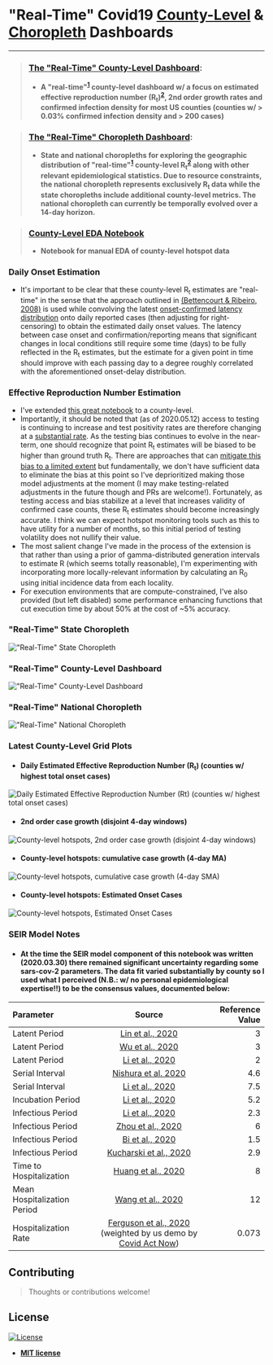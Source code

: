 # "Real-Time" Covid19 [County-Level](https://speediedan.github.io/covid19/county_covid_explorer.html) &  [Choropleth](https://speediedan.github.io/covid19/choropleth_covid_county_explorer.html) Dashboards
---
> ### [The "Real-Time" County-Level Dashboard](county_covid_explorer.html):
> * **A "real-time"<sup>[1](#daily-onset-estimation)</sup> county-level dashboard w/ a focus on estimated effective reproduction number (R<sub>t</sub>)<sup>[2](#effective-reproduction-number-estimation)</sup>, 2nd order growth rates and confirmed infection density for most US counties (counties w/ > 0.03% confirmed infection density and > 200 cases)**

> ### [The "Real-Time" Choropleth Dashboard](choropleth_covid_county_explorer.html):
> * **State and national choropleths for exploring the geographic distribution of "real-time"<sup>[1](#daily-onset-estimation)</sup> county-level R<sub>t</sub><sup>[2](#effective-reproduction-number-estimation)</sup> along with other relevant epidemiological statistics. Due to resource constraints, the national choropleth represents exclusively R<sub>t</sub> data while the state choropleths include additional county-level metrics. The national choropleth can currently be temporally evolved over a 14-day horizon.**

> ### [County-Level EDA Notebook](https://github.com/speediedan/covid19/blob/master/covid19_county_level_EDA.ipynb)
> * **Notebook for manual EDA of county-level hotspot data**

### Daily Onset Estimation
* It's important to be clear that these county-level R<sub>t</sub> estimates are "real-time" in the sense that the approach outlined in [(Bettencourt & Ribeiro, 2008)](https://journals.plos.org/plosone/article?id=10.1371/journal.pone.0002185) is used while convolving the latest [onset-confirmed latency distribution](https://github.com/beoutbreakprepared/nCoV2019/tree/master/latest_data) onto daily reported cases (then adjusting for right-censoring) to obtain the estimated daily onset values. The latency between case onset and confirmation/reporting means that significant changes in local conditions still require some time (days) to be fully reflected in the R<sub>t</sub> estimates, but the estimate for a given point in time should improve with each passing day to a degree roughly correlated with the aforementioned onset-delay distribution.

### Effective Reproduction Number Estimation
   * I've extended [this great notebook](https://github.com/k-sys/covid-19/blob/master/Realtime%20R0.ipynb) to a county-level.
   * Importantly, it should be noted that (as of 2020.05.12) access to testing is continuing to increase and test positivity rates are therefore changing at a [substantial rate](https://www.cdc.gov/coronavirus/2019-ncov/covid-data/covidview/index.html). As the testing bias continues to evolve in the near-term, one should recognize that point R<sub>t</sub> estimates will be biased to be higher than ground truth R<sub>t</sub>. There are approaches that can [mitigate this bias to a limited extent](http://freerangestats.info/blog/2020/05/09/covid-population-incidence) but fundamentally, we don't have sufficient data to eliminate the bias at this point so I've deprioritized making those model adjustments at the moment (I may make testing-related adjustments in the future though and PRs are welcome!). Fortunately, as testing access and bias stabilize at a level that increases validity of confirmed case counts, these R<sub>t</sub> estimates should become increasingly accurate. I think we can expect hotspot monitoring tools such as this to have utility for a number of months, so this initial period of testing volatility does not nullify their value.
   * The most salient change I've made in the process of the extension is that rather than using a prior of gamma-distributed generation intervals to estimate R (which seems totally reasonable), I'm experimenting with incorporating more locally-relevant information by calculating an R<sub>0</sub> using initial incidence data from each locality.
   * For execution environments that are compute-constrained, I've also provided (but left disabled) some performance enhancing functions that cut execution time by about 50% at the cost of ~5% accuracy.

### "Real-Time" State Choropleth
!["Real-Time" State Choropleth](docs/assets/state_choropleth.gif)

### "Real-Time" County-Level Dashboard
!["Real-Time" County-Level Dashboard](docs/assets/rt_explorer.gif)

### "Real-Time" National Choropleth
!["Real-Time" National Choropleth](docs/assets/national_choropleth.gif)

### Latest County-Level Grid Plots

* #### Daily Estimated Effective Reproduction Number (R<sub>t</sub>) (counties w/ highest total onset cases)
![Daily Estimated Effective Reproduction Number (R<sub>t</sub>) (counties w/ highest total onset cases)](docs/assets/Rt%20(Top%20Total%20Estimated%20Cases).jpg)
* #### 2nd order case growth (disjoint 4-day windows)
![County-level hotspots, 2nd order case growth (disjoint 4-day windows)](docs/assets/2nd%20Order%20Growth.jpg)
* #### County-level hotspots: cumulative case growth (4-day MA)
![County-level hotspots, cumulative case growth (4-day SMA)](docs/assets/Cumulative%20Case%20Growth%20(4-Day%20MA).jpg)
* #### County-level hotspots: Estimated Onset Cases
![County-level hotspots, Estimated Onset Cases](docs/assets/Estimated%20Onset%20Cases.jpg)

### SEIR Model Notes
* #### At the time the SEIR model component of this notebook was written (2020.03.30) there remained significant uncertainty regarding some sars-cov-2 parameters. The data fit varied substantially by county so I used what I perceived (N.B.: w/ no personal epidemiological expertise!!) to be the consensus values, documented below:

| Parameter   | Source  | Reference Value     |
| :---        | :----:  |     ---:            |
| Latent Period   | [Lin et al., 2020](https://www.ijidonline.com/article/S1201-9712(20)30117-X/fulltext) | 3   |
| Latent Period   | [Wu et al., 2020](https://www.sciencedirect.com/science/article/pii/S0140673620302609) | 3     |
| Latent Period   | [Li et al., 2020](https://www.medrxiv.org/content/10.1101/2020.03.06.20031880v1.full.pdf) | 2 |
| Serial Interval | [Nishura et al. 2020](https://www.ijidonline.com/article/S1201-9712(20)30119-3/pdf) | 4.6 |
| Serial Interval | [Li et al., 2020](https://www.nejm.org/doi/pdf/10.1056/NEJMoa2001316?articleTools=true) | 7.5 |
| Incubation Period | [Li et al., 2020](https://www.nejm.org/doi/pdf/10.1056/NEJMoa2001316?articleTools=true) | 5.2 |
| Infectious Period | [Li et al., 2020](https://www.nejm.org/doi/pdf/10.1056/NEJMoa2001316?articleTools=true) | 2.3 |
| Infectious Period | [Zhou et al., 2020](https://www.medrxiv.org/content/10.1101/2020.02.24.20026773v1.full.pdf) | 6 |
| Infectious Period | [Bi et al., 2020](https://www.medrxiv.org/content/10.1101/2020.03.03.20028423v3) | 1.5
| Infectious Period | [Kucharski et al., 2020](https://cmmid.github.io/topics/covid19/current-patterns-transmission/wuhan-early-dynamics.html) | 2.9
| Time to Hospitalization | [Huang et al., 2020](https://www.thelancet.com/journals/lancet/article/PIIS0140-6736(20)30183-5/fulltext) | 8
| Mean Hospitalization Period | [Wang et al., 2020](https://jamanetwork.com/journals/jama/fullarticle/2761044?guestAccessKey=f61bd430-07d8-4b86-a749-bec05bfffb65) | 12
| Hospitalization Rate | [Ferguson et al., 2020](https://spiral.imperial.ac.uk/bitstream/10044/1/77482/5/Imperial%20College%20COVID19%20NPI%20modelling%2016-03-2020.pdf) (weighted by us demo by [Covid Act Now](https://covidactnow.org/model)) | 0.073


## Contributing

>  Thoughts or contributions welcome!

## License
[![License](http://img.shields.io/:license-mit-blue.svg?style=flat-square)](http://badges.mit-license.org)
- **[MIT license](http://opensource.org/licenses/mit-license.php)**